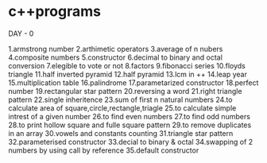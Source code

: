 # c++programs

DAY - 0

1.armstrong number
2.arthimetic operators
3.average of n nubers
4.composite numbers
5.constructor
6.decimal to binary and octal conversion
7.elegible to vote or not
8.factors
9.fibonacci series
10.floyds triangle
11.half inverted pyramid
12.half pyramid
13.lcm in ++
14.leap year
15.multiplication table
16.palindrome
17.parametarized constructor
18.perfect number
19.rectangular star pattern
20.reversing a word
21.right triangle pattern
22.single inheritence
23.sum of first n natural numbers
24.to calculate area of square,circle,rectangle,triagle
25.to calculate simple intrest of a given number
26.to find even numbers
27.to find odd numbers
28.to print hollow square and fulle square pattern
29.to remove duplicates in an array
30.vowels and constants counting
31.triangle star pattern
32.parameterised constructor
33.decial to binary & octal
34.swapping of 2 numbers by using call by reference
35.default constructor
